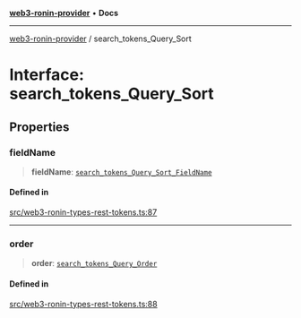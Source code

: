 [**web3-ronin-provider**](../README.md) • **Docs**

***

[web3-ronin-provider](../globals.md) / search\_tokens\_Query\_Sort

# Interface: search\_tokens\_Query\_Sort

## Properties

### fieldName

> **fieldName**: [`search_tokens_Query_Sort_FieldName`](../enumerations/search_tokens_Query_Sort_FieldName.md)

#### Defined in

[src/web3-ronin-types-rest-tokens.ts:87](https://github.com/chuacw/web3-ronin-provider/blob/e9318161fb5ce839bfa5a7cd824e9be03b129c7e/src/web3-ronin-types-rest-tokens.ts#L87)

***

### order

> **order**: [`search_tokens_Query_Order`](../enumerations/search_tokens_Query_Order.md)

#### Defined in

[src/web3-ronin-types-rest-tokens.ts:88](https://github.com/chuacw/web3-ronin-provider/blob/e9318161fb5ce839bfa5a7cd824e9be03b129c7e/src/web3-ronin-types-rest-tokens.ts#L88)
